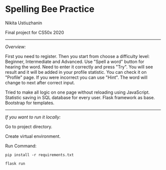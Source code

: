 Spelling Bee Practice
==============
Nikita Ustiuzhanin

Final project for CS50x 2020

----------------------------
_Overview:_

First you need to register. Then you start from choose a difficulty level: Beginner, Intermediate and Advanced. Use "Spell a word" button for hearing the word. Need to enter it correctly and press "Try". You will see result and it will be added in your profile statistic. You can check it on "Profile" page. If you were incorrect you can use "Hint". The word will change to next after correct input.

Tried to make all logic on one page without reloading using JavaScript. Statistic saving in SQL database for every user. Flask framework as base. Bootstrap for templates.

----------------------------
_If you want to run it locally:_

Go to project directory.

Create virtual environment.

Run Command:

	pip install -r requirements.txt
	
	flask run
